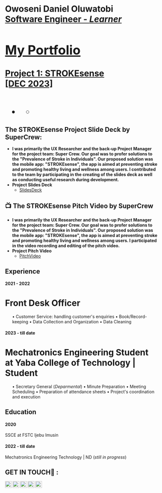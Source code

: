 <h1>Owoseni Daniel Oluwatobi<br/><a href="">Software Engineer - <i>Learner</i>

<h2>My Portfolio</h2>
  <b>Project 1: STROKEsense</b> <br>
   [DEC 2023]

<h2> </h2>

- <b> </b>
  - [ ]()

<h2>The STROKEsense Project Slide Deck by SuperCrew:</h2>

- <b>I was primarily the UX Researcher and the back-up Project Manager for the project team: Super Crew. Our goal was to profer solutions to the "Prevalence of Stroke in Individuals".
  Our proposed  solution was the mobile app: "STROKEsense", the app is aimed at preventing stroke and promoting healthy living and wellness among users. I contributed to the team by participating in the creating of the slides deck as well as conducting useful research during development. </b>
- <b>Project Slides Deck</b>
  - [SlidesDeck](https://tome.app/supercrew/strokesense-health-awareness-app-clq7xm0zx03w6o261xslvjt5o)
<h2>📺 The STROKEsense Pitch Video by SuperCrew</h2>

- <b>I was primarily the UX Researcher and the back-up Project Manager for the project team: Super Crew. Our goal was to profer solutions to the "Prevalence of Stroke in Individuals".
  Our proposed  solution was the mobile app: "STROKEsense", the app is aimed at preventing stroke and promoting healthy living and wellness among users. I participated in the video recording and editing of the pitch video. </b>
- <b>Project Pitch Video</b>
  - [PitchVideo](https://www.youtube.com/watch?v=5yKmj6Pz5Y0)

<h2>Experience</h2>
<h4>2021 - 2022</h4>
<h1>Front Desk Officer</h1>
<ul>
  • Customer Service: handling customer's enquiries  • Book/Record-keeping  • Data Collection and Organization  • Data Cleaning
</ul>

<h4>2023 - till date</h4>
<h1>Mechatronics Engineering Student at Yaba College of Technology  | Student</h1>
<ul>
  • Secretary General (<i>Deparmental</i>)  • Minute Preparation  • Meeting Scheduling  • Preparation of attendance sheets  • Project's coordination and execution
</ul>

<h2>Education</h2>
<h4>2020</h4>
<p>SSCE at FSTC Ijebu Imusin</p>
<h4>2022 - till date</h4>
<p>Mechatronics Engineering Technology | ND (<i>still in progress</i>)</p>

<h2>  GET IN TOUCH🤳  :</h2>

[<img align="left" alt="OwoseniDaniel | YouTube" width="22px" src="https://cdn.jsdelivr.net/npm/simple-icons@v3/icons/gmail.svg" />][gmail]
[<img align="left" alt="OwoseniDaniel | Twitter" width="22px" src="https://cdn.jsdelivr.net/npm/simple-icons@v3/icons/twitter.svg" />][twitter]
[<img align="left" alt="OwoseniDaniel | LinkedIn" width="22px" src="https://cdn.jsdelivr.net/npm/simple-icons@v3/icons/linkedin.svg" />][linkedin]
[<img align="left" alt="OwoseniDaniel | Instagram" width="22px" src="https://cdn.jsdelivr.net/npm/simple-icons@v3/icons/instagram.svg" />][instagram]
[<img align="left" alt="OwoseniDaniel | Instagram" width="22px" src="https://cdn.jsdelivr.net/npm/simple-icons@v3/icons/youtube.svg" />][youtube]

[twitter]: https://twitter.com/Darnedest11
[youtube]: https://www.youtube.com/@Oluwatobyy
[instagram]: https://www.instagram.com/_darndest/
[linkedin]: https://linkedin.com/in/owoseni-daniel
[gmail]: mailto:owosenidaniel13@gmail.com

<!--
**joshmadakor1/joshmadakor1** is a ✨ _special_ ✨ repository because its `README.md` (this file) appears on your GitHub profile.

Here are some ideas to get you started:

- 🔭 I’m currently working on ...
- 🌱 I’m currently learning ...
- 👯 I’m looking to collaborate on ...
- 🤔 I’m looking for help with ...
- 💬 Ask me about ...
- 📫 How to reach me: ...
- 😄 Pronouns: ...
- ⚡ Fun fact: ...
-->
